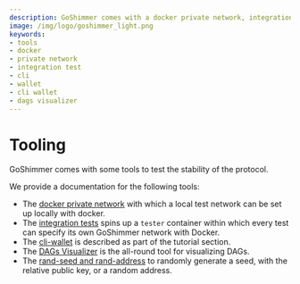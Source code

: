 ```yaml
---
description: GoShimmer comes with a docker private network, integration tests and a CLI wallet to test the stability of the protocol.
image: /img/logo/goshimmer_light.png
keywords:
- tools
- docker
- private network
- integration test
- cli
- wallet
- cli wallet
- dags visualizer
---
```

# Tooling

GoShimmer comes with some tools to test the stability of the protocol.

We provide a documentation for the following tools:

- The [docker private network](docker_private_network.md) with which a local test network can be set up locally with docker.
- The [integration tests](integration_tests.md) spins up a `tester` container within which every test can specify its own GoShimmer network with Docker.
- The [cli-wallet](../tutorials/wallet_library.md) is described as part of the tutorial section.
- The [DAGs Visualizer](dags_visualizer.md) is the all-round tool for visualizing DAGs.
- The [rand-seed and rand-address](rand_seed_and_rand_address.md) to randomly generate a seed, with the relative public key, or a random address.